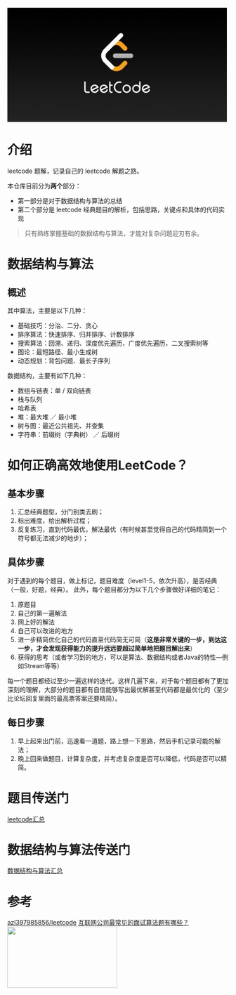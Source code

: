 ![leetcode.jpeg](./.images/leetcode.jpeg)

# 介绍
leetcode 题解，记录自己的 leetcode 解题之路。

本仓库目前分为**两个**部分：
- 第一部分是对于数据结构与算法的总结
- 第二个部分是 leetcode 经典题目的解析，包括思路，关键点和具体的代码实现

> 只有熟练掌握基础的数据结构与算法，才能对复杂问题迎刃有余。


# 数据结构与算法
## 概述
其中算法，主要是以下几种：

- 基础技巧：分治、二分、贪心
- 排序算法：快速排序、归并排序、计数排序
- 搜索算法：回溯、递归、深度优先遍历，广度优先遍历，二叉搜索树等
- 图论：最短路径、最小生成树
- 动态规划：背包问题、最长子序列

数据结构，主要有如下几种：

- 数组与链表：单 / 双向链表
- 栈与队列
- 哈希表
- 堆：最大堆 ／ 最小堆
- 树与图：最近公共祖先、并查集
- 字符串：前缀树（字典树） ／ 后缀树


# 如何正确高效地使用LeetCode？
## 基本步骤
1. 汇总经典题型，分门别类去刷；
2. 标出难度，给出解析过程；
3. 反复练习，直到代码最优，解法最优（有时候甚至觉得自己的代码精简到一个符号都无法减少的地步）；


## 具体步骤
对于遇到的每个题目，做上标记，题目难度（level1-5，依次升高），是否经典（一般，好题，经典）。
此外，每个题目都分为以下几个步骤做好详细的笔记：
1. 原题目
2. 自己的第一遍解法
3. 网上好的解法
4. 自己可以改进的地方
5. 进一步精简优化自己的代码直至代码简无可简（**这是非常关键的一步，到达这一步，才会发现获得能力的提升远远要超过简单地把题目解出来**）
6. 获得的思考（或者学习到的地方，可以是算法、数据结构或者Java的特性—例如Stream等等）

每一个题目都经过至少一遍这样的迭代。这样几遍下来，对于每个题目都有了更加深刻的理解，大部分的题目都有自信能够写出最优解甚至代码都是最优化的（至少比论坛回复里面的最高票答案还要精简）。


## 每日步骤
1. 早上起来出门前，迅速看一道题，路上想一下思路，然后手机记录可能的解法；
2. 晚上回来做题目，计算复杂度，并考虑复杂度是否可以降低，代码是否可以精简。


# 题目传送门
[leetcode汇总](./leetcode汇总.md)


# 数据结构与算法传送门
[数据结构与算法汇总](./数据结构与算法汇总.md)



# 参考
[azl397985856/leetcode](https://github.com/azl397985856/leetcode)
[互联网公司最常见的面试算法题有哪些？](https://www.zhihu.com/question/24964987/answer/586425979)
<img src="https://github.com/zhenweicode/programming/blob/master/.images/test.jpg" width="250" height="140">